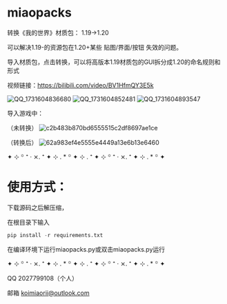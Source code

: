 # miaopacks

转换《我的世界》材质包： 1.19->1.20

可以解决1.19-的资源包在1.20+某些 贴图/界面/按钮 失效的问题。

导入材质包，点击转换，可以将高版本1.19材质包的GUI拆分成1.20的命名规则和形式

视频链接：https://bilibili.com/video/BV1HfmQY3E5k

![QQ_1731604836680](https://github.com/user-attachments/assets/d3300470-2f25-448f-a63a-7d6c53189af9)
![QQ_1731604852481](https://github.com/user-attachments/assets/28e0a1d6-eae8-4ddc-ae2d-f3aa3777b6ae)
![QQ_1731604893547](https://github.com/user-attachments/assets/72bd6d1e-d641-4ad5-aeb7-d14a24c95472)

导入游戏中：

（未转换）
![c2b483b870bd6555515c2df8697ae1ce](https://github.com/user-attachments/assets/94a88591-27cc-4231-bb2c-caab268d3488)

（转换后）
![62a983ef4e5555e4449a13e6b13e6460](https://github.com/user-attachments/assets/41ce3cf3-9993-4d0c-a6f5-a883ec6f6af1)

✦ ⊹ ꙳ ⁺ ‧ ⨯. ⁺ ✦ ⊹ . * ꙳ ✦ ⊹ . ⁺ ✦ ⊹ ꙳ ⁺ ‧ ⨯. ⁺ ✦ ⊹ . * ꙳ ✦

# 使用方式：

下载源码之后解压缩，

在根目录下输入

```python
pip install -r requirements.txt
```

在编译环境下运行miaopacks.py或双击miaopacks.py运行

✦ ⊹ ꙳ ⁺ ‧ ⨯. ⁺ ✦ ⊹ . * ꙳ ✦ ⊹ . ⁺ ✦ ⊹ ꙳ ⁺ ‧ ⨯. ⁺ ✦ ⊹ . * ꙳ ✦

QQ 2027799108（个人）

邮箱 koimiaorii@outlook.com
